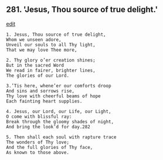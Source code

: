 
## 281.  'Jesus, Thou source of true delight.'
[edit](https://docs.google.com/document/d/1jzQHo_P8GskE3zgHO8fbEygUkOyGBc5e/edit?mode=html)



    1. Jesus, Thou source of true delight,
    Whom we unseen adore,
    Unveil our souls to all Thy light,
    That we may love Thee more,

    2. Thy glory o’er creation shines;
    But in the sacred Word 
    We read in fairer, brighter lines,
    The glories of our Lord.

    3.’Tis here, whene’er our comforts droop
    And sins and sorrows rise,
    Thy love with cheerful beams of hope 
    Each fainting heart supplies.

    4. Jesus, our Lord, our Life, our Light,
    O come with blissful ray:
    Break through the gloomy shades of night, 
    And bring the look’d for day.282

    5. Then shall each soul with rapture trace 
    The wonders of Thy love;
    And the full glories of Thy face,
    As known to those above.
